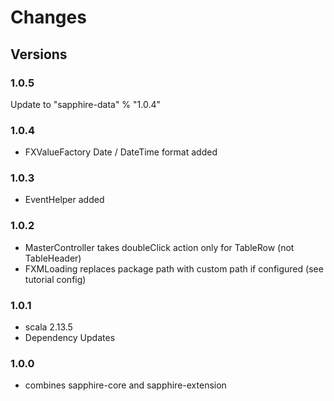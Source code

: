 # Changes

## Versions

### 1.0.5
Update to "sapphire-data" % "1.0.4"

### 1.0.4
* FXValueFactory Date / DateTime format added

### 1.0.3
* EventHelper added

### 1.0.2
* MasterController takes doubleClick action only for TableRow (not TableHeader)
* FXMLoading replaces package path with custom path if configured (see tutorial config)

### 1.0.1
* scala 2.13.5
* Dependency Updates

### 1.0.0
* combines sapphire-core and sapphire-extension
